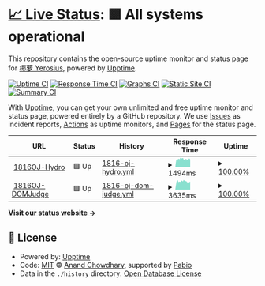 # [📈 Live Status](https://yerosius.github.io/upptime): <!--live status--> **🟩 All systems operational**

This repository contains the open-source uptime monitor and status page for [椰萝 Yerosius](https://yerosius.github.io/upptime), powered by [Upptime](https://github.com/upptime/upptime).

[![Uptime CI](https://github.com/yerosius/upptime/workflows/Uptime%20CI/badge.svg)](https://github.com/yerosius/upptime/actions?query=workflow%3A%22Uptime+CI%22)
[![Response Time CI](https://github.com/yerosius/upptime/workflows/Response%20Time%20CI/badge.svg)](https://github.com/yerosius/upptime/actions?query=workflow%3A%22Response+Time+CI%22)
[![Graphs CI](https://github.com/yerosius/upptime/workflows/Graphs%20CI/badge.svg)](https://github.com/yerosius/upptime/actions?query=workflow%3A%22Graphs+CI%22)
[![Static Site CI](https://github.com/yerosius/upptime/workflows/Static%20Site%20CI/badge.svg)](https://github.com/yerosius/upptime/actions?query=workflow%3A%22Static+Site+CI%22)
[![Summary CI](https://github.com/yerosius/upptime/workflows/Summary%20CI/badge.svg)](https://github.com/yerosius/upptime/actions?query=workflow%3A%22Summary+CI%22)

With [Upptime](https://upptime.js.org), you can get your own unlimited and free uptime monitor and status page, powered entirely by a GitHub repository. We use [Issues](https://github.com/yerosius/upptime/issues) as incident reports, [Actions](https://github.com/yerosius/upptime/actions) as uptime monitors, and [Pages](https://yerosius.github.io/upptime) for the status page.

<!--start: status pages-->
<!-- This summary is generated by Upptime (https://github.com/upptime/upptime) -->
<!-- Do not edit this manually, your changes will be overwritten -->
<!-- prettier-ignore -->
| URL | Status | History | Response Time | Uptime |
| --- | ------ | ------- | ------------- | ------ |
| <img alt="" src="https://icons.duckduckgo.com/ip3/acm816.cn.ico" height="13"> [1816OJ-Hydro](https://acm816.cn) | 🟩 Up | [1816-oj-hydro.yml](https://github.com/Yerosius/upptime/commits/HEAD/history/1816-oj-hydro.yml) | <details><summary><img alt="Response time graph" src="./graphs/1816-oj-hydro/response-time-week.png" height="20"> 1494ms</summary><br><a href="https://yerosius.github.io/upptime/history/1816-oj-hydro"><img alt="Response time 1494" src="https://img.shields.io/endpoint?url=https%3A%2F%2Fraw.githubusercontent.com%2FYerosius%2Fupptime%2FHEAD%2Fapi%2F1816-oj-hydro%2Fresponse-time.json"></a><br><a href="https://yerosius.github.io/upptime/history/1816-oj-hydro"><img alt="24-hour response time 1418" src="https://img.shields.io/endpoint?url=https%3A%2F%2Fraw.githubusercontent.com%2FYerosius%2Fupptime%2FHEAD%2Fapi%2F1816-oj-hydro%2Fresponse-time-day.json"></a><br><a href="https://yerosius.github.io/upptime/history/1816-oj-hydro"><img alt="7-day response time 1494" src="https://img.shields.io/endpoint?url=https%3A%2F%2Fraw.githubusercontent.com%2FYerosius%2Fupptime%2FHEAD%2Fapi%2F1816-oj-hydro%2Fresponse-time-week.json"></a><br><a href="https://yerosius.github.io/upptime/history/1816-oj-hydro"><img alt="30-day response time 1494" src="https://img.shields.io/endpoint?url=https%3A%2F%2Fraw.githubusercontent.com%2FYerosius%2Fupptime%2FHEAD%2Fapi%2F1816-oj-hydro%2Fresponse-time-month.json"></a><br><a href="https://yerosius.github.io/upptime/history/1816-oj-hydro"><img alt="1-year response time 1494" src="https://img.shields.io/endpoint?url=https%3A%2F%2Fraw.githubusercontent.com%2FYerosius%2Fupptime%2FHEAD%2Fapi%2F1816-oj-hydro%2Fresponse-time-year.json"></a></details> | <details><summary><a href="https://yerosius.github.io/upptime/history/1816-oj-hydro">100.00%</a></summary><a href="https://yerosius.github.io/upptime/history/1816-oj-hydro"><img alt="All-time uptime 100.00%" src="https://img.shields.io/endpoint?url=https%3A%2F%2Fraw.githubusercontent.com%2FYerosius%2Fupptime%2FHEAD%2Fapi%2F1816-oj-hydro%2Fuptime.json"></a><br><a href="https://yerosius.github.io/upptime/history/1816-oj-hydro"><img alt="24-hour uptime 100.00%" src="https://img.shields.io/endpoint?url=https%3A%2F%2Fraw.githubusercontent.com%2FYerosius%2Fupptime%2FHEAD%2Fapi%2F1816-oj-hydro%2Fuptime-day.json"></a><br><a href="https://yerosius.github.io/upptime/history/1816-oj-hydro"><img alt="7-day uptime 100.00%" src="https://img.shields.io/endpoint?url=https%3A%2F%2Fraw.githubusercontent.com%2FYerosius%2Fupptime%2FHEAD%2Fapi%2F1816-oj-hydro%2Fuptime-week.json"></a><br><a href="https://yerosius.github.io/upptime/history/1816-oj-hydro"><img alt="30-day uptime 100.00%" src="https://img.shields.io/endpoint?url=https%3A%2F%2Fraw.githubusercontent.com%2FYerosius%2Fupptime%2FHEAD%2Fapi%2F1816-oj-hydro%2Fuptime-month.json"></a><br><a href="https://yerosius.github.io/upptime/history/1816-oj-hydro"><img alt="1-year uptime 100.00%" src="https://img.shields.io/endpoint?url=https%3A%2F%2Fraw.githubusercontent.com%2FYerosius%2Fupptime%2FHEAD%2Fapi%2F1816-oj-hydro%2Fuptime-year.json"></a></details>
| <img alt="" src="https://icons.duckduckgo.com/ip3/acm816.cn.ico" height="13"> [1816OJ-DOMJudge](https://acm816.cn:444) | 🟩 Up | [1816-oj-dom-judge.yml](https://github.com/Yerosius/upptime/commits/HEAD/history/1816-oj-dom-judge.yml) | <details><summary><img alt="Response time graph" src="./graphs/1816-oj-dom-judge/response-time-week.png" height="20"> 3635ms</summary><br><a href="https://yerosius.github.io/upptime/history/1816-oj-dom-judge"><img alt="Response time 3635" src="https://img.shields.io/endpoint?url=https%3A%2F%2Fraw.githubusercontent.com%2FYerosius%2Fupptime%2FHEAD%2Fapi%2F1816-oj-dom-judge%2Fresponse-time.json"></a><br><a href="https://yerosius.github.io/upptime/history/1816-oj-dom-judge"><img alt="24-hour response time 3620" src="https://img.shields.io/endpoint?url=https%3A%2F%2Fraw.githubusercontent.com%2FYerosius%2Fupptime%2FHEAD%2Fapi%2F1816-oj-dom-judge%2Fresponse-time-day.json"></a><br><a href="https://yerosius.github.io/upptime/history/1816-oj-dom-judge"><img alt="7-day response time 3635" src="https://img.shields.io/endpoint?url=https%3A%2F%2Fraw.githubusercontent.com%2FYerosius%2Fupptime%2FHEAD%2Fapi%2F1816-oj-dom-judge%2Fresponse-time-week.json"></a><br><a href="https://yerosius.github.io/upptime/history/1816-oj-dom-judge"><img alt="30-day response time 3635" src="https://img.shields.io/endpoint?url=https%3A%2F%2Fraw.githubusercontent.com%2FYerosius%2Fupptime%2FHEAD%2Fapi%2F1816-oj-dom-judge%2Fresponse-time-month.json"></a><br><a href="https://yerosius.github.io/upptime/history/1816-oj-dom-judge"><img alt="1-year response time 3635" src="https://img.shields.io/endpoint?url=https%3A%2F%2Fraw.githubusercontent.com%2FYerosius%2Fupptime%2FHEAD%2Fapi%2F1816-oj-dom-judge%2Fresponse-time-year.json"></a></details> | <details><summary><a href="https://yerosius.github.io/upptime/history/1816-oj-dom-judge">100.00%</a></summary><a href="https://yerosius.github.io/upptime/history/1816-oj-dom-judge"><img alt="All-time uptime 100.00%" src="https://img.shields.io/endpoint?url=https%3A%2F%2Fraw.githubusercontent.com%2FYerosius%2Fupptime%2FHEAD%2Fapi%2F1816-oj-dom-judge%2Fuptime.json"></a><br><a href="https://yerosius.github.io/upptime/history/1816-oj-dom-judge"><img alt="24-hour uptime 100.00%" src="https://img.shields.io/endpoint?url=https%3A%2F%2Fraw.githubusercontent.com%2FYerosius%2Fupptime%2FHEAD%2Fapi%2F1816-oj-dom-judge%2Fuptime-day.json"></a><br><a href="https://yerosius.github.io/upptime/history/1816-oj-dom-judge"><img alt="7-day uptime 100.00%" src="https://img.shields.io/endpoint?url=https%3A%2F%2Fraw.githubusercontent.com%2FYerosius%2Fupptime%2FHEAD%2Fapi%2F1816-oj-dom-judge%2Fuptime-week.json"></a><br><a href="https://yerosius.github.io/upptime/history/1816-oj-dom-judge"><img alt="30-day uptime 100.00%" src="https://img.shields.io/endpoint?url=https%3A%2F%2Fraw.githubusercontent.com%2FYerosius%2Fupptime%2FHEAD%2Fapi%2F1816-oj-dom-judge%2Fuptime-month.json"></a><br><a href="https://yerosius.github.io/upptime/history/1816-oj-dom-judge"><img alt="1-year uptime 100.00%" src="https://img.shields.io/endpoint?url=https%3A%2F%2Fraw.githubusercontent.com%2FYerosius%2Fupptime%2FHEAD%2Fapi%2F1816-oj-dom-judge%2Fuptime-year.json"></a></details>

<!--end: status pages-->

[**Visit our status website →**](https://yerosius.github.io/upptime)

## 📄 License

- Powered by: [Upptime](https://github.com/upptime/upptime)
- Code: [MIT](./LICENSE) © [Anand Chowdhary](https://anandchowdhary.com), supported by [Pabio](https://pabio.com)
- Data in the `./history` directory: [Open Database License](https://opendatacommons.org/licenses/odbl/1-0/)

